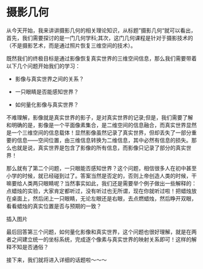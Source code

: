 
# 摄影几何

从今天开始，我来讲讲摄影几何的相关理论知识，从标题”摄影几何“就可以看出，首先，我们需要探讨的是一门几何学科;其次，这门几何课程是针对于摄影技术的（不是摄影艺术，而是通过照片恢复三维空间的技术）。

既然我们的终极目标是通过影像恢复真实世界的三维空间信息，那么我们需要带着以下几个问题开始我们的学习：

* 影像与真实世界之间的关系？

* 一只眼睛是否能感知世界？

* 如何量化影像与真实世界？

不难理解，影像就是真实世界的影子，是对真实世界的记录;但是，我们需要了解和明确的是，影像是一个平面像素集合，是二维空间的信息融合，而真实世界显然是一个三维空间的信息载体！显然影像虽然记录了真实世界，但却丢失了一部分重要的信息——空间位置，由三维信息转换为二维信息，其中必然有信息的损失。那么也就是说，真实世界是包含了影像的所有信息，而影像只记录了部分的真实世界！

那么就有了第二个问题，一只眼能否感知世界？这个问题，相信很多人在初中甚至小学的时候，就已经碰到过了。答案当然是否定的，否则上帝创造人类的时候，干嘛要给人类两只眼睛呢？当然事实如此，我们还是需要举个例子做出一些解释的：
点蜡烛的实验，大家肯定都听过，没有听过也无所谓，现在你就听过啦！把蜡烛放在桌面上，然后闭上一只眼睛，无论左眼还是右眼，去点燃蜡烛，然后睁开双眼，看看蜡烛的真实位置是否与预期的一致？


插入图片



最后回答第三个问题，如何量化影像和真实世界，这个问题也很好理解，就是在两者之间建立统一的坐标系统，完成逐个像素与真实世界的映射关系即可！这样的解释不知是否通俗？



接下来，我们就将进入详细的话题啦～～～
